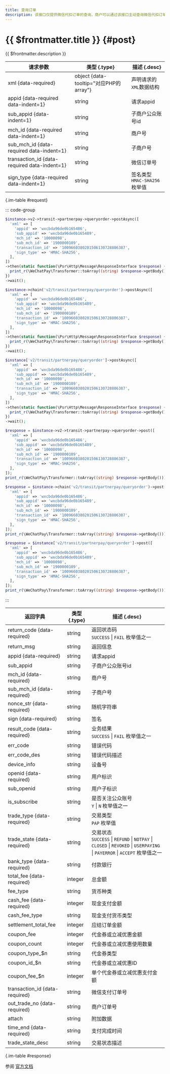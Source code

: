 ```yaml
---
title: 查询订单
description: 该接口仅提供微信代扣订单的查询，商户可以通过该接口主动查询微信代扣订单状态，完成下一步的业务逻辑。
---
```


# {{ $frontmatter.title }} {#post}

{{ $frontmatter.description }}

| 请求参数 | 类型 {.type} | 描述 {.desc}
| --- | --- | ---
| xml {data-required} | object {data-tooltip="对应PHP的array"} | 声明请求的`XML`数据结构
| appid {data-required data-indent=1} | string | 请求appid
| sub_appid {data-indent=1} | string | 子商户公众账号id
| mch_id {data-required data-indent=1} | string | 商户号
| sub_mch_id {data-required data-indent=1} | string | 子商户号
| transaction_id {data-required data-indent=1} | string | 微信订单号
| sign_type {data-required data-indent=1} | string | 签名类型<br/>`HMAC-SHA256` 枚举值

{.im-table #request}

::: code-group

```php [异步纯链式]
$instance->v2->transit->partnerpay->queryorder->postAsync([
  'xml' => [
    'appid' => 'wxcbda96de0b165486',
    'sub_appid' => 'wxcbda96de0b165489',
    'mch_id' => '10000098',
    'sub_mch_id' => '1900000109',
    'transaction_id' => '1009660380201506130728806387',
    'sign_type' => 'HMAC-SHA256',
  ],
])
->then(static function(\Psr\Http\Message\ResponseInterface $response) {
  print_r(\WeChatPay\Transformer::toArray((string) $response->getBody()));
})
->wait();
```

```php [异步声明式]
$instance->chain('v2/transit/partnerpay/queryorder')->postAsync([
  'xml' => [
    'appid' => 'wxcbda96de0b165486',
    'sub_appid' => 'wxcbda96de0b165489',
    'mch_id' => '10000098',
    'sub_mch_id' => '1900000109',
    'transaction_id' => '1009660380201506130728806387',
    'sign_type' => 'HMAC-SHA256',
  ],
])
->then(static function(\Psr\Http\Message\ResponseInterface $response) {
  print_r(\WeChatPay\Transformer::toArray((string) $response->getBody()));
})
->wait();
```

```php [异步属性式]
$instance['v2/transit/partnerpay/queryorder']->postAsync([
  'xml' => [
    'appid' => 'wxcbda96de0b165486',
    'sub_appid' => 'wxcbda96de0b165489',
    'mch_id' => '10000098',
    'sub_mch_id' => '1900000109',
    'transaction_id' => '1009660380201506130728806387',
    'sign_type' => 'HMAC-SHA256',
  ],
])
->then(static function(\Psr\Http\Message\ResponseInterface $response) {
  print_r(\WeChatPay\Transformer::toArray((string) $response->getBody()));
})
->wait();
```

```php [同步纯链式]
$response = $instance->v2->transit->partnerpay->queryorder->post([
  'xml' => [
    'appid' => 'wxcbda96de0b165486',
    'sub_appid' => 'wxcbda96de0b165489',
    'mch_id' => '10000098',
    'sub_mch_id' => '1900000109',
    'transaction_id' => '1009660380201506130728806387',
    'sign_type' => 'HMAC-SHA256',
  ],
]);
print_r(\WeChatPay\Transformer::toArray((string) $response->getBody()));
```

```php [同步声明式]
$response = $instance->chain('v2/transit/partnerpay/queryorder')->post([
  'xml' => [
    'appid' => 'wxcbda96de0b165486',
    'sub_appid' => 'wxcbda96de0b165489',
    'mch_id' => '10000098',
    'sub_mch_id' => '1900000109',
    'transaction_id' => '1009660380201506130728806387',
    'sign_type' => 'HMAC-SHA256',
  ],
]);
print_r(\WeChatPay\Transformer::toArray((string) $response->getBody()));
```

```php [同步属性式]
$response = $instance['v2/transit/partnerpay/queryorder']->post([
  'xml' => [
    'appid' => 'wxcbda96de0b165486',
    'sub_appid' => 'wxcbda96de0b165489',
    'mch_id' => '10000098',
    'sub_mch_id' => '1900000109',
    'transaction_id' => '1009660380201506130728806387',
    'sign_type' => 'HMAC-SHA256',
  ],
]);
print_r(\WeChatPay\Transformer::toArray((string) $response->getBody()));
```

:::

| 返回字典 | 类型 {.type} | 描述 {.desc}
| --- | --- | ---
| return_code {data-required}| string | 返回状态码<br/>`SUCCESS` \| `FAIL` 枚举值之一
| return_msg | string | 返回信息
| appid {data-required}| string | 请求appid
| sub_appid | string | 子商户公众账号id
| mch_id {data-required}| string | 商户号
| sub_mch_id {data-required}| string | 子商户号
| nonce_str {data-required}| string | 随机字符串
| sign {data-required}| string | 签名
| result_code {data-required}| string | 业务结果<br/>`SUCCESS` \| `FAIL` 枚举值之一
| err_code | string | 错误代码
| err_code_des | string | 错误代码描述
| device_info | string | 设备号
| openid {data-required}| string | 用户标识
| sub_openid | string | 用户子标识
| is_subscribe | string | 是否关注公众账号<br/>`Y` \| `N` 枚举值之一
| trade_type {data-required}| string | 交易类型<br/>`PAP` 枚举值
| trade_state {data-required}| string | 交易状态<br/>`SUCCESS` \| `REFUND` \| `NOTPAY` \| `CLOSED` \| `REVOKED` \| `USERPAYING` \| `PAYERROR` \| `ACCEPT` 枚举值之一
| bank_type {data-required}| string | 付款银行
| total_fee {data-required}| integer | 总金额
| fee_type | string | 货币种类
| cash_fee {data-required}| integer | 现金支付金额
| cash_fee_type | string | 现金支付货币类型
| settlement_total_fee | integer | 应结订单金额
| coupon_fee | integer | 代金券或立减优惠金额
| coupon_count | integer | 代金券或立减优惠使用数量
| coupon_type_$n | string | 代金券类型
| coupon_id_$n | string | 代金券或立减优惠ID
| coupon_fee_$n | integer | 单个代金券或立减优惠支付金额
| transaction_id {data-required}| string | 微信支付订单号
| out_trade_no {data-required}| string | 商户订单号
| attach | string | 附加数据
| time_end {data-required}| string | 支付完成时间
| trade_state_desc | string | 交易状态描述

{.im-table #response}

参阅 [官方文档](https://pay.weixin.qq.com/wiki/doc/api/vehicle_v2_sl.php?chapter=20_96&index=7&p=202)
